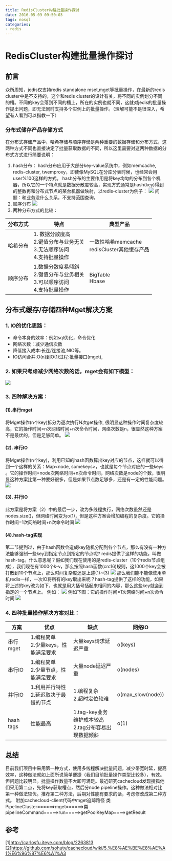 ```yaml
---
title: RedisCluster构建批量操作探讨
date: 2016-05-09 09:50:03
tags: nosql
categories:
- redis
---
```

# RedisCluster构建批量操作探讨
## 前言 ##
众所周知，jedis仅支持redis standalone mset,mget等批量操作，在最新的redis cluster中是不支持的，这个和redis cluster的设计有关，将不同的实例划分不同的槽。不同的key会落到不同的槽上，所在的实例也就不同，这就对jedis的批量操作提出问题，即无法同时支持多个实例上的批量操作。（理解可能不是很深入，希望有人看到可以指教一下）
### 分布式储存产品存储方式
在分布式存储产品中，哈希存储与顺序存储是两种重要的数据存储和分布方式，这两种方式不同也直接决定了批量获取数据的不同，所以这里需要对这两种数据的分布式方式进行简要说明：
   1. hash分布：
   hash分布应用于大部分key-value系统中，例如memcache, redis-cluster, twemproxy，即使像MySQL在分库分表时候，也经常会用user%100这样的方式。
   hash分布的主要作用是将key均匀的分布到各个机器，所以它的一个特点就是数据分散度较高，实现方式通常是hash(key)得到的整数再和分布式节点的某台机器做映射，以redis-cluster为例子：
    ![](http://dl2.iteye.com/upload/attachment/0113/6187/1b8483c0-502e-3a3b-93ca-4bcf12b01e89.jpg)
   问题：和业务没什么关系，不支持范围查询。
   2. 顺序分布
 ![](http://dl2.iteye.com/upload/attachment/0113/6193/def09084-469c-3513-9dab-8e789a2c20c2.jpg) 
   3. 两种分布方式的比较：
   
| 分布方式 | 特点 | 典型产品 |
| -------- | ---- | -------- |
| 哈希分布 | 1. 数据分散度高</br>2.键值分布与业务无关</br>3.无法顺序访问</br>4.支持批量操作 | 一致性哈希memcache </br>redisCluster其他缓存产品 |
| 顺序分布 | 1.数据分散度易倾斜</br>2.键值分布与业务相关</br>3.可以顺序访问</br>4.支持批量操作 | BigTable </br>Hbase |

## 分布式缓存/存储四种Mget解决方案
### 1. IO的优化思路：
  * 命令本身的效率：例如sql优化，命令优化
  * 网络次数：减少通信次数
  * 降低接入成本:长连/连接池,NIO等。
  * IO访问合并:O(n)到O(1)过程:批量接口(mget),

### 2. 如果只考虑减少网络次数的话，mget会有如下模型：
![](http://dl2.iteye.com/upload/attachment/0113/6195/8dc22bf0-c55a-3a29-8285-4a11ef0c67be.jpg)

### 3. 四种解决方案：
#### (1).串行mget
将Mget操作(n个key)拆分为逐次执行N次get操作, 很明显这种操作时间复杂度较高，它的操作时间=n次网络时间+n次命令时间，网络次数是n，很显然这种方案不是最优的，但是足够简单。
 ![](http://dl2.iteye.com/upload/attachment/0113/5649/734b8416-0dde-3ea5-bd85-6b19c058d8ee.png)
#### (2). 串行IO
将Mget操作(n个key)，利用已知的hash函数算出key对应的节点，这样就可以得到一个这样的关系：Map<node, somekeys>，也就是每个节点对应的一些keys 。它的操作时间=node次网络时间+n次命令时间，网络次数是node的个数，很明显这种方案比第一种要好很多，但是如果节点数足够多，还是有一定的性能问题。
 ![](http://dl2.iteye.com/upload/attachment/0113/5599/a6e24459-5bca-3c42-b555-97f3c7c2d4f7.png)
#### (3). 并行IO
此方案是将方案（2）中的最后一步，改为多线程执行，网络次数虽然还是nodes.size()，但网络时间变为o(1)，但是这种方案会增加编程的复杂度。它的操作时间=1次网络时间+n次命令时间
 ![](http://dl2.iteye.com/upload/attachment/0113/5653/668355e5-34f7-30a2-aee3-b4eb8b8dae68.png)
#### (4).hash-tag实现
第二节提到过，由于hash函数会造成key随机分配到各个节点，那么有没有一种方法能够强制一些key到指定节点到指定的节点呢? redis提供了这样的功能，叫做hash-tag。什么意思呢？假如我们现在使用的是redis-cluster（10个redis节点组成），我们现在有1000个k-v，那么按照hash函数(crc16)规则，这1000个key会被打散到10个节点上，那么时间复杂度还是上述(1)~(3)
 ![](http://dl2.iteye.com/upload/attachment/0113/5655/0cc9ab10-39ec-3114-a82a-68cb7d5075e4.png)
那么我们能不能像使用单机redis一样，一次IO将所有的key取出来呢？hash-tag提供了这样的功能，如果将上述的key改为如下，也就是用大括号括起来相同的内容，那么这些key就会到指定的一个节点上。
例如：
 ![](http://dl2.iteye.com/upload/attachment/0113/5657/8b42b6fb-91d0-367b-b72d-fd01f81c78d4.png)
例如下图：它的操作时间=1次网络时间+n次命令时间
![](http://dl2.iteye.com/upload/attachment/0113/5603/b17e3697-9d98-39ae-9500-a4365a3b2c69.png)
### 4. 四种批量操作解决方案对比：
|方案|优点|缺点|网络IO|
|----|----|----|------|
|串行mget|1.编程简单</br>2.少量keys，性能满足要求|大量keys请求延迟严重|o(keys)|
|串行IO|1.编程简单</br>2.少量节点，性能满足要求|大量node延迟严重|o(nodes)|
|并行IO|1.利用并行特性</br>2.延迟取决于最慢的节点|1.编程复杂</br>2.超时定位较难|o(max_slow(node))|
|hash tags|性能最高|1.tag-key业务维护成本较高</br>2.tag分布容易出现数据倾斜|o(1)|


## 总结 
目前我们项目中采用第一种方式，使用多线程解决批量问题，减少带宽时延，提高效率，这种做法就如上面所说简单便捷（我们目前批量操作类型比较多），有效。但问题比较明显。批量操作数量不大即可满足。最近研究cachecloud发现搜狐他们采用第二点，先将key获取槽点，然后分node pipeline操作。这种做法相对比第一种做法较优。推荐第二种方法，后期对性能有要求的话，考虑修改成第二种方式。
附加cachecloud-client代码中mget追踪路径
类PipelineCluster======>mget======>类pipelineCommand=====>run=====>getPoolKeyMap====>getResult
## 参考
[1]http://carlosfu.iteye.com/blog/2263813
[2]https://github.com/sohutv/cachecloud/wiki/5.%E8%AE%BE%E8%AE%A1%E6%96%87%E6%A1%A3

